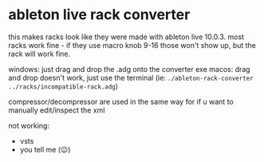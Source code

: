 # ableton live rack converter

this makes racks look like they were made with ableton live 10.0.3. most racks work fine - if they use macro knob 9-16 those won't show up, but the rack will work fine.

windows: just drag and drop the .adg onto the converter exe
macos: drag and drop doesn't work, just use the terminal (ie: `./ableton-rack-converter ../racks/incompatible-rack.adg`)

compressor/decompressor are used in the same way for if u want to manually edit/inspect the xml

not working:
* vsts
* you tell me (😉)